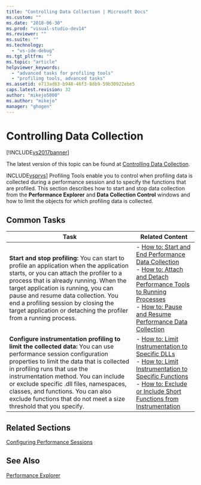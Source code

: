 ```yaml
---
title: "Controlling Data Collection | Microsoft Docs"
ms.custom: ""
ms.date: "2018-06-30"
ms.prod: "visual-studio-dev14"
ms.reviewer: ""
ms.suite: ""
ms.technology: 
  - "vs-ide-debug"
ms.tgt_pltfrm: ""
ms.topic: "article"
helpviewer_keywords: 
  - "advanced tasks for profiling tools"
  - "profiling tools, advanced tasks"
ms.assetid: e713ad63-b948-46f3-8db9-59b30922ebe5
caps.latest.revision: 32
author: "mikejo5000"
ms.author: "mikejo"
manager: "ghogen"
---
```

# Controlling Data Collection
[!INCLUDE[vs2017banner](../includes/vs2017banner.md)]

The latest version of this topic can be found at [Controlling Data Collection](https://docs.microsoft.com/visualstudio/profiling/controlling-data-collection).  
  
INCLUDE[vsprvs](../includes/vsprvs-md.md)] Profiling Tools enable you to control when profiling data is collected during a performance session and to specify the functions that are profiled. This section describes how to start and stop data collection from the **Performance Explorer** and **Data Collection Control** windows and how to limit the objects for which profiling data is collected.  
  
## Common Tasks  
  
|Task|Related Content|  
|----------|---------------------|  
|**Start and stop profiling:** You can start to profile an application when the application starts, or you can attach the profiler to a process that is already running. When the target application is running, you can pause and resume data collection. You end a profiling session by closing the target application or detaching the profiler from a running process.|-   [How to: Start and End Performance Data Collection](../profiling/how-to-start-and-end-performance-data-collection.md)<br />-   [How to: Attach and Detach Performance Tools to Running Processes](../profiling/how-to-attach-and-detach-performance-tools-to-running-processes.md)<br />-   [How to: Pause and Resume Performance Data Collection](../profiling/how-to-pause-and-resume-performance-data-collection.md)|  
|**Configure instrumentation profiling to limit the collected data:** You can use performance session configuration properties to limit the data that is collected in profiling runs that use the instrumentation method. You can include or exclude specific .dll files, namespaces, classes, and functions. You can also exclude functions that do not meet a size threshold that you specify.|-   [How to: Limit Instrumentation to Specific DLLs](../profiling/how-to-limit-instrumentation-to-specific-dlls.md)<br />-   [How to: Limit Instrumentation to Specific Functions](../profiling/how-to-limit-instrumentation-to-specific-functions.md)<br />-   [How to: Exclude or Include Short Functions from Instrumentation](../profiling/how-to-exclude-or-include-short-functions-from-instrumentation.md)|  
  
## Related Sections  
 [Configuring Performance Sessions](../profiling/configuring-performance-sessions.md)  
  
## See Also  
 [Performance Explorer](../profiling/performance-explorer.md)



